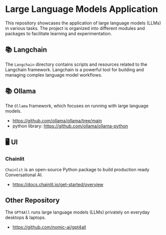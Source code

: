 # Large Language Models Application

This repository showcases the application of large language models (LLMs) in various tasks. The project is organized into different modules and packages to facilitate learning and experimentation.

## 📚 Langchain

The `Langchain` directory contains scripts and resources related to the Langchain framework. Langchain is a powerful tool for building and managing complex language model workflows.

## 📚 Ollama

The `Ollama` framework, which focuses on running with large language models.
- https://github.com/ollama/ollama/tree/main
- python library: https://github.com/ollama/ollama-python

## 🖥️ UI

### Chainlit
`Chainlit` is an open-source Python package to build production ready Conversational AI.
- https://docs.chainlit.io/get-started/overview

## Other Repository

The `GPT4All` runs large language models (LLMs) privately on everyday desktops & laptops.
- https://github.com/nomic-ai/gpt4all
